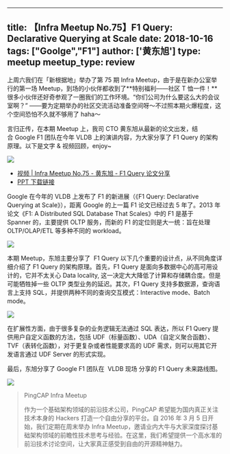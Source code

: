 
---
title: 【Infra Meetup No.75】F1 Query: Declarative Querying at Scale
date: 2018-10-16
tags: ["Goolge","F1"]
author: ['黄东旭']
type: meetup
meetup_type: review
---



上周六我们在「新根据地」举办了第 75 期 Infra Meetup，由于是在新办公室举行的第一场 Meetup，到场的小伙伴都收到了**特别福利——社区 T 恤一件！**很多小伙伴还好奇参观了一圈我们的工作环境。“你们公司为什么要这么大的会议室啊？” ——要为定期举办的社区交流活动准备空间呀～不过照本期火爆程度，这个空间恐怕不久就不够用了 haha～

言归正传，在本期 Meetup 上，我司 CTO 黄东旭从最新的论文出发，结合 Google F1 团队在今年 VLDB 上的演讲内容，为大家分享了 F1 Query 的架构原理。以下是文字 & 视频回顾，enjoy~ 

![](http://upload-images.jianshu.io/upload_images/542677-ee6c4660274ed3ac?imageMogr2/auto-orient/strip%7CimageView2/2/w/1240)

- [视频 | Infra Meetup No.75 - 黄东旭 - F1 Query 论文分享](https://v.qq.com/txp/iframe/player.html?origin=https%3A%2F%2Fmp.weixin.qq.com&amp;vid=i0747x97chb&amp;autoplay=false&amp;full=true&amp;show1080p=false&amp;isDebugIframe=false)
- [PPT 下载链接](https://eyun.baidu.com/s/3bq6lHYf)

Google 在今年的 VLDB 上发布了 F1 的新进展（《F1 Query: Declarative Querying at Scale》），距离 Google 的上一篇 F1 论文已经过去 5 年了。2013 年论文《F1: A Distributed SQL Database That Scales》中的 F1 是基于 Spanner 的，主要提供 OLTP 服务，而新的 F1 的定位则是大一统：旨在处理 OLTP/OLAP/ETL 等多种不同的 workload。

![](http://upload-images.jianshu.io/upload_images/542677-21131340cb7e880a?imageMogr2/auto-orient/strip%7CimageView2/2/w/1240)

本期 Meetup，东旭主要分享了  F1 Query 以下几个重要的设计点，从不同角度详细介绍了 F1 Query 的架构原理。首先，F1 Query 是面向多数据中心的高可用设计的，它并不太关心 Data locality, 这一决定大大降低了计算和存储耦合度。但是可能牺牲掉一些 OLTP 类型业务的延迟。其次，F1 Query 支持多数据源，查询语言上支持 SQL，并提供两种不同的查询交互模式：Interactive mode、Batch mode。

![](http://upload-images.jianshu.io/upload_images/542677-5b8c2d886d51a476?imageMogr2/auto-orient/strip%7CimageView2/2/w/1240) 

在扩展性方面，由于很多复杂的业务逻辑无法通过 SQL 表达，所以 F1 Query 提供用户自定义函数的方法，包括 UDF（标量函数）、UDA（自定义聚合函数）、TVF（表转化函数），对于更复杂或者性能要求高的 UDF 需求，则可以用其它开发语言通过 UDF Server 的形式实现。

最后，东旭分享了 Google F1 团队在  VLDB 现场 分享的 F1 Query 未来路线图。

![](http://upload-images.jianshu.io/upload_images/542677-7a204ae054c8748d?imageMogr2/auto-orient/strip%7CimageView2/2/w/1240)


>PingCAP Infra Meetup
>
>作为一个基础架构领域的前沿技术公司，PingCAP 希望能为国内真正关注技术本身的 Hackers 打造一个自由分享的平台。自 2016 年 3 月 5 日开始，我们定期在周末举办 Infra Meetup，邀请业内大牛与大家深度探讨基础架构领域的前瞻性技术思考与经验。在这里，我们希望提供一个高水准的前沿技术讨论空间，让大家真正感受到自由的开源精神魅力。
